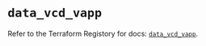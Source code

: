 # `data_vcd_vapp`

Refer to the Terraform Registory for docs: [`data_vcd_vapp`](https://registry.terraform.io/providers/vmware/vcd/3.10.0/docs/data-sources/vapp).
